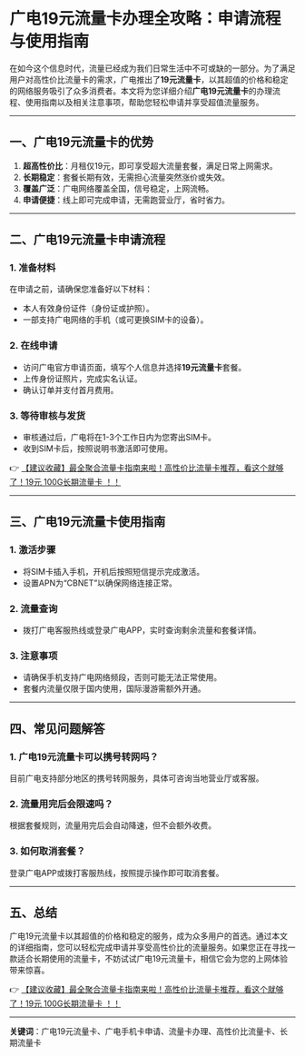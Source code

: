 # 广电19元流量卡办理全攻略：申请流程与使用指南

在如今这个信息时代，流量已经成为我们日常生活中不可或缺的一部分。为了满足用户对高性价比流量卡的需求，广电推出了**19元流量卡**，以其超值的价格和稳定的网络服务吸引了众多消费者。本文将为您详细介绍**广电19元流量卡**的办理流程、使用指南以及相关注意事项，帮助您轻松申请并享受超值流量服务。

---

## 一、广电19元流量卡的优势

1. **超高性价比**：月租仅19元，即可享受超大流量套餐，满足日常上网需求。
2. **长期稳定**：套餐长期有效，无需担心流量突然涨价或失效。
3. **覆盖广泛**：广电网络覆盖全国，信号稳定，上网流畅。
4. **申请便捷**：线上即可完成申请，无需跑营业厅，省时省力。

---

## 二、广电19元流量卡申请流程

### 1. 准备材料
在申请之前，请确保您准备好以下材料：
- 本人有效身份证件（身份证或护照）。
- 一部支持广电网络的手机（或可更换SIM卡的设备）。

### 2. 在线申请
- 访问广电官方申请页面，填写个人信息并选择**19元流量卡**套餐。
- 上传身份证照片，完成实名认证。
- 确认订单并支付首月费用。

### 3. 等待审核与发货
- 审核通过后，广电将在1-3个工作日内为您寄出SIM卡。
- 收到SIM卡后，按照说明书激活即可使用。

👉 [【建议收藏】最全聚合流量卡指南来啦！高性价比流量卡推荐，看这个就够了！19元 100G长期流量卡 ！！](https://bit.ly/Liuliangka)

---

## 三、广电19元流量卡使用指南

### 1. 激活步骤
- 将SIM卡插入手机，开机后按照短信提示完成激活。
- 设置APN为“CBNET”以确保网络连接正常。

### 2. 流量查询
- 拨打广电客服热线或登录广电APP，实时查询剩余流量和套餐详情。

### 3. 注意事项
- 请确保手机支持广电网络频段，否则可能无法正常使用。
- 套餐内流量仅限于国内使用，国际漫游需额外开通。

---

## 四、常见问题解答

### 1. 广电19元流量卡可以携号转网吗？
目前广电支持部分地区的携号转网服务，具体可咨询当地营业厅或客服。

### 2. 流量用完后会限速吗？
根据套餐规则，流量用完后会自动降速，但不会额外收费。

### 3. 如何取消套餐？
登录广电APP或拨打客服热线，按照提示操作即可取消套餐。

---

## 五、总结

广电19元流量卡以其超值的价格和稳定的服务，成为众多用户的首选。通过本文的详细指南，您可以轻松完成申请并享受高性价比的流量服务。如果您正在寻找一款适合长期使用的流量卡，不妨试试广电19元流量卡，相信它会为您的上网体验带来惊喜。

👉 [【建议收藏】最全聚合流量卡指南来啦！高性价比流量卡推荐，看这个就够了！19元 100G长期流量卡 ！！](https://bit.ly/Liuliangka)

---

**关键词**：广电19元流量卡、广电手机卡申请、流量卡办理、高性价比流量卡、长期流量卡